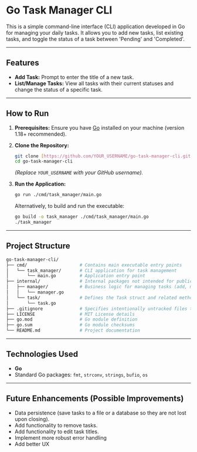 # Go Task Manager CLI

This is a simple command-line interface (CLI) application developed in Go for managing your daily tasks. It allows you to add new tasks, list existing tasks, and toggle the status of a task between 'Pending' and 'Completed'.

---

## Features

* **Add Task:** Prompt to enter the title of a new task.
* **List/Manage Tasks:** View all tasks with their current statuses and change the status of a specific task.

---

## How to Run

1.  **Prerequisites:** Ensure you have [Go](https://golang.org/doc/install) installed on your machine (version 1.18+ recommended).

2.  **Clone the Repository:**
    ```bash
    git clone [https://github.com/YOUR_USERNAME/go-task-manager-cli.git](https://github.com/YOUR_USERNAME/go-task-manager-cli.git)
    cd go-task-manager-cli
    ```
    *(Replace `YOUR_USERNAME` with your GitHub username).*

3.  **Run the Application:**
    ```bash
    go run ./cmd/task_manager/main.go
    ```
    Alternatively, to build and run the executable:
    ```bash
    go build -o task_manager ./cmd/task_manager/main.go
    ./task_manager
    ```

---

## Project Structure

```bash
go-task-manager-cli/
├── cmd/                    # Contains main executable entry points
│   └── task_manager/       # CLI application for task management
│       └── main.go         # Application entry point
├── internal/               # Internal packages not intended for public import
│   ├── manager/            # Business logic for managing tasks (add, manage, etc.)
│   │   └── manager.go
│   └── task/               # Defines the Task struct and related methods
│       └── task.go
├── .gitignore              # Specifies intentionally untracked files to ignore
├── LICENSE                 # MIT License details
├── go.mod                  # Go module definition
├── go.sum                  # Go module checksums
└── README.md               # Project documentation
```
---

## Technologies Used

* **Go**
* Standard Go packages: `fmt`, `strconv`, `strings`, `bufio`, `os`

---

## Future Enhancements (Possible Improvements)

* Data persistence (save tasks to a file or a database so they are not lost upon closing).
* Add functionality to remove tasks.
* Add functionality to edit task titles.
* Implement more robust error handling
* Add better UX